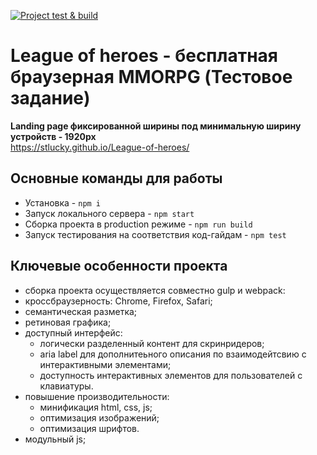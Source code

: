 [![Project test & build](https://github.com/stLucky/League-of-heroes/actions/workflows/main.yml/badge.svg)](https://github.com/stLucky/League-of-heroes/actions/workflows/main.yml)
# League of heroes - бесплатная браузерная MMORPG (Тестовое задание)
**Landing page  фиксированной ширины под минимальную ширину устройств - 1920px**  
https://stlucky.github.io/League-of-heroes/
## Основные команды для работы
* Установка - `npm i`
* Запуск локального сервера - `npm start`
* Сборка проекта в production режиме - `npm run build`
* Запуск тестирования на соответствия код-гайдам - `npm test`
## Ключевые особенности проекта
* сборка проекта осуществляется совместно gulp и webpack:
* кроссбраузерность: Chrome, Firefox, Safari;
* семантическая разметка;
* ретиновая графика;
* доступный интерфейс:
  - логически разделенный контент для скринридеров;
  - aria label для дополнитеьного описания по взаимодейтсвию с интерактивными элементами;
  - доступность интерактивных элементов для пользователей с клавиатуры.
* повышение производительности:
  - минификация html, css, js; 
  - оптимизация изображений; 
  - оптимизация шрифтов.
 * модульный js;
